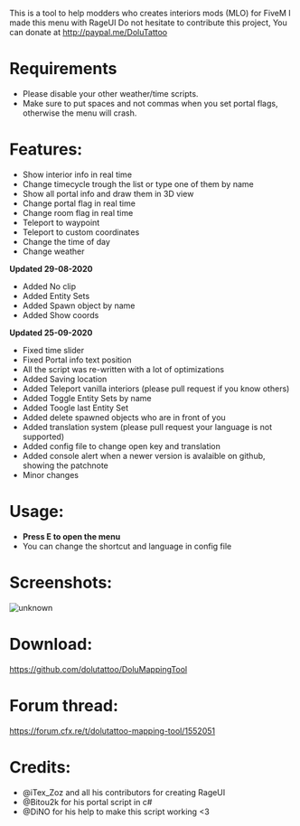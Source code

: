 This is a tool to help modders who creates interiors mods (MLO) for FiveM
I made this menu with RageUI
Do not hesitate to contribute this project,
You can donate at http://paypal.me/DoluTattoo

# Requirements
- Please disable your other weather/time scripts.
- Make sure to put spaces and not commas when you set portal flags, otherwise the menu will crash.

# Features:
- Show interior info in real time
- Change timecycle trough the list or type one of them by name
- Show all portal info and draw them in 3D view
- Change portal flag in real time
- Change room flag in real time
- Teleport to waypoint
- Teleport to custom coordinates
- Change the time of day
- Change weather

**Updated 29-08-2020** 
  - Added No clip
  - Added Entity Sets
  - Added Spawn object by name
  - Added Show coords
  
**Updated 25-09-2020**
  - Fixed time slider
  - Fixed Portal info text position
  - All the script was re-written with a lot of optimizations
  - Added Saving location
  - Added Teleport vanilla interiors (please pull request if you know others)
  - Added Toggle Entity Sets by name
  - Added Toogle last Entity Set
  - Added delete spawned objects who are in front of you
  - Added translation system (please pull request your language is not supported)
  - Added config file to change open key and translation
  - Added console alert when a newer version is avalaible on github, showing the patchnote
  - Minor changes

# Usage:
- **Press E to open the menu**
- You can change the shortcut and language in config file

# Screenshots:
![unknown](https://cdn.discordapp.com/attachments/613840825025036289/758971862486614046/unknown.png) 

# Download:
https://github.com/dolutattoo/DoluMappingTool

# Forum thread:
 https://forum.cfx.re/t/dolutattoo-mapping-tool/1552051

# Credits:
- @iTex_Zoz  and all his contributors for creating RageUI
- @Bitou2k for his portal script in c#
- @DiNO  for his help to make this script working <3
